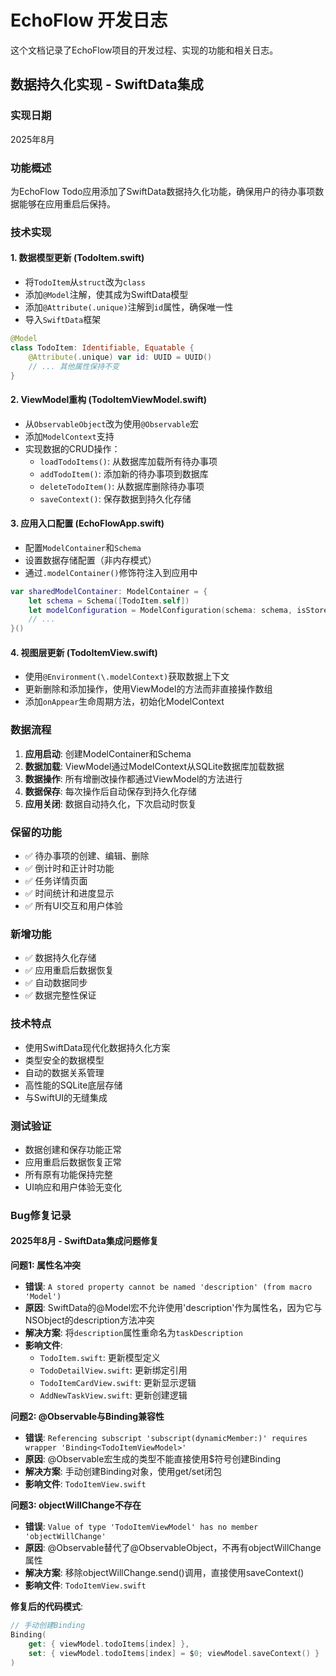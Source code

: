 # EchoFlow 开发日志

这个文档记录了EchoFlow项目的开发过程、实现的功能和相关日志。

## 数据持久化实现 - SwiftData集成

### 实现日期
2025年8月

### 功能概述
为EchoFlow Todo应用添加了SwiftData数据持久化功能，确保用户的待办事项数据能够在应用重启后保持。

### 技术实现

#### 1. 数据模型更新 (TodoItem.swift)
- 将`TodoItem`从`struct`改为`class`
- 添加`@Model`注解，使其成为SwiftData模型
- 添加`@Attribute(.unique)`注解到`id`属性，确保唯一性
- 导入`SwiftData`框架

```swift
@Model
class TodoItem: Identifiable, Equatable {
    @Attribute(.unique) var id: UUID = UUID()
    // ... 其他属性保持不变
}
```

#### 2. ViewModel重构 (TodoItemViewModel.swift)
- 从`ObservableObject`改为使用`@Observable`宏
- 添加`ModelContext`支持
- 实现数据的CRUD操作：
  - `loadTodoItems()`: 从数据库加载所有待办事项
  - `addTodoItem()`: 添加新的待办事项到数据库
  - `deleteTodoItem()`: 从数据库删除待办事项
  - `saveContext()`: 保存数据到持久化存储

#### 3. 应用入口配置 (EchoFlowApp.swift)
- 配置`ModelContainer`和`Schema`
- 设置数据存储配置（非内存模式）
- 通过`.modelContainer()`修饰符注入到应用中

```swift
var sharedModelContainer: ModelContainer = {
    let schema = Schema([TodoItem.self])
    let modelConfiguration = ModelConfiguration(schema: schema, isStoredInMemoryOnly: false)
    // ...
}()
```

#### 4. 视图层更新 (TodoItemView.swift)
- 使用`@Environment(\.modelContext)`获取数据上下文
- 更新删除和添加操作，使用ViewModel的方法而非直接操作数组
- 添加`onAppear`生命周期方法，初始化ModelContext

### 数据流程
1. **应用启动**: 创建ModelContainer和Schema
2. **数据加载**: ViewModel通过ModelContext从SQLite数据库加载数据
3. **数据操作**: 所有增删改操作都通过ViewModel的方法进行
4. **数据保存**: 每次操作后自动保存到持久化存储
5. **应用关闭**: 数据自动持久化，下次启动时恢复

### 保留的功能
- ✅ 待办事项的创建、编辑、删除
- ✅ 倒计时和正计时功能
- ✅ 任务详情页面
- ✅ 时间统计和进度显示
- ✅ 所有UI交互和用户体验

### 新增功能
- ✅ 数据持久化存储
- ✅ 应用重启后数据恢复
- ✅ 自动数据同步
- ✅ 数据完整性保证

### 技术特点
- 使用SwiftData现代化数据持久化方案
- 类型安全的数据模型
- 自动的数据关系管理
- 高性能的SQLite底层存储
- 与SwiftUI的无缝集成

### 测试验证
- 数据创建和保存功能正常
- 应用重启后数据恢复正常
- 所有原有功能保持完整
- UI响应和用户体验无变化

### Bug修复记录

#### 2025年8月 - SwiftData集成问题修复

**问题1: 属性名冲突**
- **错误**: `A stored property cannot be named 'description' (from macro 'Model')`
- **原因**: SwiftData的@Model宏不允许使用'description'作为属性名，因为它与NSObject的description方法冲突
- **解决方案**: 将`description`属性重命名为`taskDescription`
- **影响文件**: 
  - `TodoItem.swift`: 更新模型定义
  - `TodoDetailView.swift`: 更新绑定引用
  - `TodoItemCardView.swift`: 更新显示逻辑
  - `AddNewTaskView.swift`: 更新创建逻辑

**问题2: @Observable与Binding兼容性**
- **错误**: `Referencing subscript 'subscript(dynamicMember:)' requires wrapper 'Binding<TodoItemViewModel>'`
- **原因**: @Observable宏生成的类型不能直接使用$符号创建Binding
- **解决方案**: 手动创建Binding对象，使用get/set闭包
- **影响文件**: `TodoItemView.swift`

**问题3: objectWillChange不存在**
- **错误**: `Value of type 'TodoItemViewModel' has no member 'objectWillChange'`
- **原因**: @Observable替代了@ObservableObject，不再有objectWillChange属性
- **解决方案**: 移除objectWillChange.send()调用，直接使用saveContext()
- **影响文件**: `TodoItemView.swift`

**修复后的代码模式**:
```swift
// 手动创建Binding
Binding(
    get: { viewModel.todoItems[index] },
    set: { viewModel.todoItems[index] = $0; viewModel.saveContext() }
)
```

